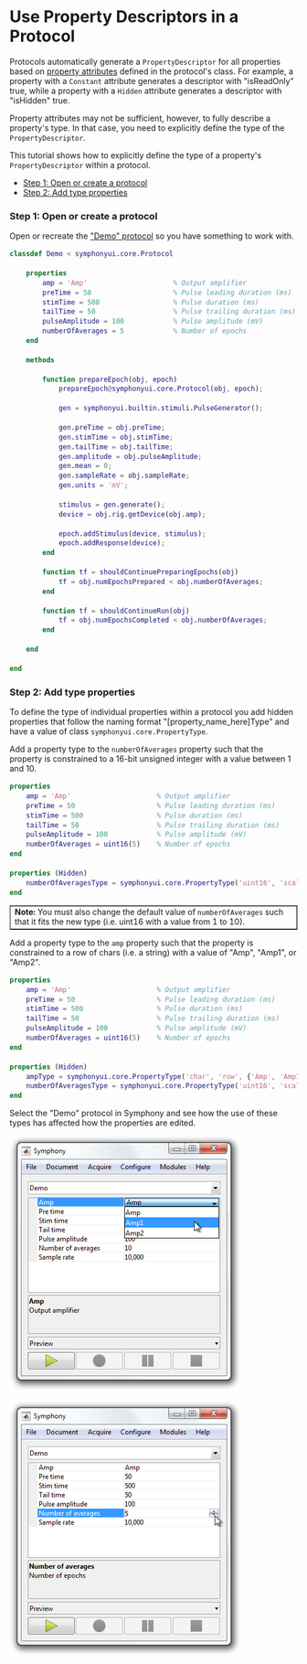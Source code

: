 # Use Property Descriptors in a Protocol

Protocols automatically generate a `PropertyDescriptor` for all properties based on [property attributes](http://www.mathworks.com/help/matlab/matlab_oop/property-attributes.html) defined in the protocol's class. For example, a property with a `Constant` attribute generates a descriptor with "isReadOnly" true, while a property with a `Hidden` attribute generates a descriptor with "isHidden" true.

Property attributes may not be sufficient, however, to fully describe a property's type. In that case, you need to explicitly define the type of the `PropertyDescriptor`.

This tutorial shows how to explicitly define the type of a property's `PropertyDescriptor` within a protocol.

- [Step 1: Open or create a protocol](#step-1-open-or-create-a-protocol)
- [Step 2: Add type properties](#step-2-add-type-properties)

### Step 1: Open or create a protocol
Open or recreate the ["Demo" protocol](Write-a-Protocol) so you have something to work with.

```matlab
classdef Demo < symphonyui.core.Protocol

    properties
        amp = 'Amp'                     % Output amplifier
        preTime = 50                    % Pulse leading duration (ms)
        stimTime = 500                  % Pulse duration (ms)
        tailTime = 50                   % Pulse trailing duration (ms)
        pulseAmplitude = 100            % Pulse amplitude (mV)
        numberOfAverages = 5            % Number of epochs
    end

    methods

        function prepareEpoch(obj, epoch)
            prepareEpoch@symphonyui.core.Protocol(obj, epoch);

            gen = symphonyui.builtin.stimuli.PulseGenerator();

            gen.preTime = obj.preTime;
            gen.stimTime = obj.stimTime;
            gen.tailTime = obj.tailTime;
            gen.amplitude = obj.pulseAmplitude;
            gen.mean = 0;
            gen.sampleRate = obj.sampleRate;
            gen.units = 'mV';

            stimulus = gen.generate();
            device = obj.rig.getDevice(obj.amp);

            epoch.addStimulus(device, stimulus);
            epoch.addResponse(device);
        end

        function tf = shouldContinuePreparingEpochs(obj)
            tf = obj.numEpochsPrepared < obj.numberOfAverages;
        end

        function tf = shouldContinueRun(obj)
            tf = obj.numEpochsCompleted < obj.numberOfAverages;
        end

    end

end
```

### Step 2: Add type properties
To define the type of individual properties within a protocol you add hidden properties that follow the naming format "[property_name_here]Type" and have a value of class `symphonyui.core.PropertyType`.

Add a property type to the `numberOfAverages` property such that the property is constrained to a 16-bit unsigned integer with a value between 1 and 10.

```matlab
properties
    amp = 'Amp'                     % Output amplifier
    preTime = 50                    % Pulse leading duration (ms)
    stimTime = 500                  % Pulse duration (ms)
    tailTime = 50                   % Pulse trailing duration (ms)
    pulseAmplitude = 100            % Pulse amplitude (mV)
    numberOfAverages = uint16(5)    % Number of epochs
end

properties (Hidden)
    numberOfAveragesType = symphonyui.core.PropertyType('uint16', 'scalar', [1 10])
end
```

<table cellspacing="0" class="note" summary="Note" cellpadding="5" border="1"><tbody><tr width="90%"><td>
<b>Note:</b> You must also change the default value of <code>numberOfAverages</code> such that it fits the new type (i.e. uint16 with a value from 1 to 10).
</td></tr></tbody></table>

Add a property type to the `amp` property such that the property is constrained to a row of chars (i.e. a string) with a value of "Amp", "Amp1", or "Amp2".

```matlab
properties
    amp = 'Amp'                     % Output amplifier
    preTime = 50                    % Pulse leading duration (ms)
    stimTime = 500                  % Pulse duration (ms)
    tailTime = 50                   % Pulse trailing duration (ms)
    pulseAmplitude = 100            % Pulse amplitude (mV)
    numberOfAverages = uint16(5)    % Number of epochs
end

properties (Hidden)
    ampType = symphonyui.core.PropertyType('char', 'row', {'Amp', 'Amp1', 'Amp2'})
    numberOfAveragesType = symphonyui.core.PropertyType('uint16', 'scalar', [1 10])
end
```

Select the "Demo" protocol in Symphony and see how the use of these types has affected how the properties are edited.

![amp](images/use-property-descriptors-in-a-protocol/amp.png)

![num averages](images/use-property-descriptors-in-a-protocol/num-averages.png)
